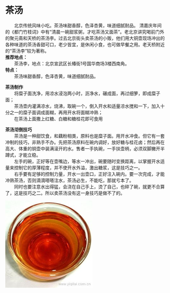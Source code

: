 # 茶汤  
  
&emsp;&emsp;北京传统风味小吃。茶汤味甜香醇，色泽杏黄，味道细腻耐品。 清嘉庆年间的《都门竹枝词》中有“清晨一碗甜浆粥，才吃茶汤又面茶”。老北京讲究喝前门外的聚元斋和天桥的茶汤李。过去北京街头卖茶汤的小贩，他们用大铜壶现场冲出的各种味道的茶汤香甜可口，老少皆宜，是休闲小食，也可做早餐之用。老天桥附近的“茶汤李”较为著称。  
**推荐地点：**  
&emsp;&emsp;茶汤李，地点：北京宣武区长椿街1号国华商场3楼西南角。  
**特点：**  
&emsp;&emsp;茶汤味甜香醇，色泽杏黄，味道细腻耐品。  
  
**茶汤制作**  
&emsp;&emsp;将糜子面洗净，用凉水浸泡两小时，沥净水，碾成面，再过细箩，即成糜子面；  
&emsp;&emsp;茶汤壶内灌满凉水，烧沸，取碗一个，倒入开水和适量凉水搅和一下，加入十分之一的糜子面调成面糊，再用开水将面糊冲熟；  
&emsp;&emsp;在茶汤上面撒上红糖、白糖和糖桂花即可食用  
  
**茶汤沏倒技巧**  
&emsp;&emsp;茶汤是一种甜饮食，和藕粉相类，原料也是糜子面。用开水冲食。但它有一套冲制的技巧，非熟手不办。先把茶汤原料在碗内调好，放好糖与桂花卤；然后再在高大、体重的铜壶中装满滚开的水。售者一手执碗，一手扶壶柄，必须双脚撇开半蹲式，才能立稳。  
&emsp;&emsp;左手的碗，正好等在壶嘴边，等水一冲出，碗要随时变换距离，以掌握开水适量来控制它的厚薄程度，并不使开水外溢，激出糖浆，这是技巧之一。  
&emsp;&emsp;右手要有足够的控制力量，开水一出壶口，正好注入碗内。要一次完成，才能冲熟茶汤，否则滴滴嗒嗒注水，茶汤必生，不能吃，那就亏本了。  
&emsp;&emsp;同时也要注意水出得猛，会浇在自己手上，烫了自己，也碎了碗，就更不合算了，这是技巧之二。所以卖茶汤没有这一身技巧是做不了的。  
  
![](https://raw.githubusercontent.com/szqq0512/Pic/main/img/202201211933875.png)  